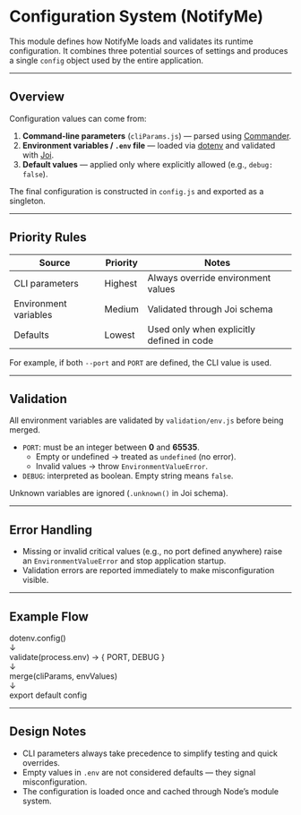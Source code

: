 # Configuration System (NotifyMe)

This module defines how NotifyMe loads and validates its runtime configuration.
It combines three potential sources of settings and produces a single `config`
object used by the entire application.

---

## Overview

Configuration values can come from:

1. **Command-line parameters** (`cliParams.js`) — parsed using [Commander](https://www.npmjs.com/package/commander).
2. **Environment variables / `.env` file** — loaded via [dotenv](https://www.npmjs.com/package/dotenv) and validated with [Joi](https://www.npmjs.com/package/joi).
3. **Default values** — applied only where explicitly allowed (e.g., `debug: false`).

The final configuration is constructed in `config.js` and exported as a singleton.

---

## Priority Rules

| Source | Priority | Notes |
|--------|-----------|-------|
| CLI parameters | Highest | Always override environment values |
| Environment variables | Medium | Validated through Joi schema |
| Defaults | Lowest | Used only when explicitly defined in code |

For example, if both `--port` and `PORT` are defined, the CLI value is used.

---

## Validation

All environment variables are validated by `validation/env.js` before being merged.
- `PORT`: must be an integer between **0** and **65535**.  
  - Empty or undefined → treated as `undefined` (no error).  
  - Invalid values → throw `EnvironmentValueError`.
- `DEBUG`: interpreted as boolean. Empty string means `false`.

Unknown variables are ignored (`.unknown()` in Joi schema).

---

## Error Handling

- Missing or invalid critical values (e.g., no port defined anywhere) raise
  an `EnvironmentValueError` and stop application startup.
- Validation errors are reported immediately to make misconfiguration visible.

---

## Example Flow

dotenv.config()  
↓  
validate(process.env) → { PORT, DEBUG }  
↓  
merge(cliParams, envValues)  
↓  
export default config


---

## Design Notes

- CLI parameters always take precedence to simplify testing and quick overrides.
- Empty values in `.env` are not considered defaults — they signal misconfiguration.
- The configuration is loaded once and cached through Node’s module system.
